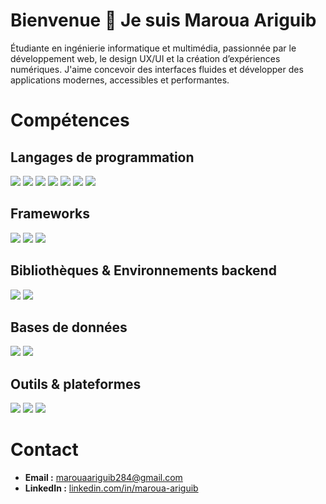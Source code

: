 # Bienvenue 👋 Je suis **Maroua Ariguib**

Étudiante en ingénierie informatique et multimédia, passionnée par le développement web, le design UX/UI et la création d’expériences numériques. J'aime concevoir des interfaces fluides et développer des applications modernes, accessibles et performantes.



# Compétences

## Langages de programmation  
<img src="https://img.shields.io/badge/HTML5-E34F26?style=flat&logo=html5&logoColor=white" /> <img src="https://img.shields.io/badge/CSS3-1572B6?style=flat&logo=css3&logoColor=white" /> <img src="https://img.shields.io/badge/Python-3776AB?style=flat&logo=python&logoColor=white" /> <img src="https://img.shields.io/badge/JavaScript-F7DF1E?style=flat&logo=javascript&logoColor=black" /> <img src="https://img.shields.io/badge/TypeScript-3178C6?style=flat&logo=typescript&logoColor=white" /> <img src="https://img.shields.io/badge/Java-007396?style=flat&logo=java&logoColor=white" /> <img src="https://img.shields.io/badge/PHP-777BB4?style=flat&logo=php&logoColor=white" />



## Frameworks  
<img src="https://img.shields.io/badge/Angular-DD0031?style=flat&logo=angular&logoColor=white" /> <img src="https://img.shields.io/badge/Unity-000000?style=flat&logo=unity&logoColor=white" /> <img src="https://img.shields.io/badge/Bootstrap-7952B3?style=flat&logo=bootstrap&logoColor=white" />



## Bibliothèques & Environnements backend  
<img src="https://img.shields.io/badge/Node.js-339933?style=flat&logo=node.js&logoColor=white" /> <img src="https://img.shields.io/badge/Express.js-000000?style=flat&logo=express&logoColor=white" />



## Bases de données  
<img src="https://img.shields.io/badge/MongoDB-47A248?style=flat&logo=mongodb&logoColor=white" /> <img src="https://img.shields.io/badge/MySQL-4479A1?style=flat&logo=mysql&logoColor=white" />


## Outils & plateformes  
<img src="https://img.shields.io/badge/Git-F05032?style=flat&logo=git&logoColor=white" /> <img src="https://img.shields.io/badge/GitHub-181717?style=flat&logo=github&logoColor=white" /> <img src="https://img.shields.io/badge/Figma-F24E1E?style=flat&logo=figma&logoColor=white" />



# Contact

- **Email :** marouaariguib284@gmail.com  
- **LinkedIn :** [linkedin.com/in/maroua-ariguib](https://www.linkedin.com/in/maroua-ariguib)
